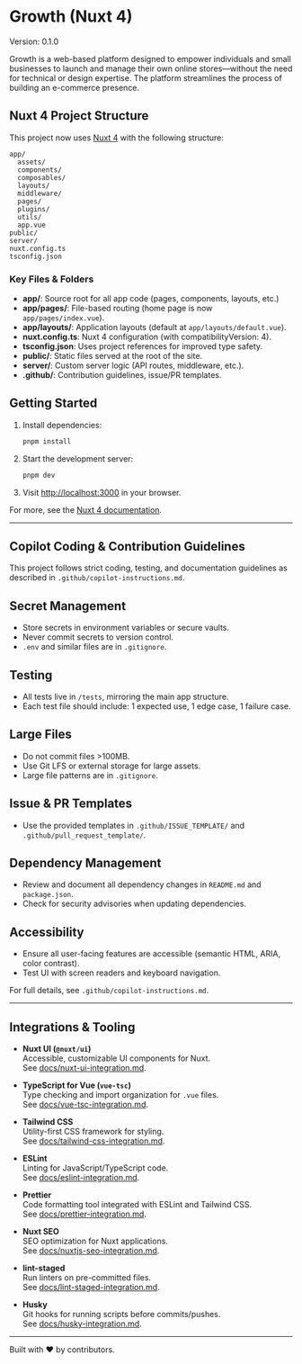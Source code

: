 # Growth (Nuxt 4)

Version: 0.1.0

Growth is a web-based platform designed to empower individuals and small businesses to launch and manage their own online stores—without the need for technical or design expertise. The platform streamlines the process of building an e-commerce presence.

## Nuxt 4 Project Structure

This project now uses [Nuxt 4](https://nuxt.com/) with the following structure:

```plaintext
app/
  assets/
  components/
  composables/
  layouts/
  middleware/
  pages/
  plugins/
  utils/
  app.vue
public/
server/
nuxt.config.ts
tsconfig.json
```

### Key Files & Folders

- **app/**: Source root for all app code (pages, components, layouts, etc.)
- **app/pages/**: File-based routing (home page is now `app/pages/index.vue`).
- **app/layouts/**: Application layouts (default at `app/layouts/default.vue`).
- **nuxt.config.ts**: Nuxt 4 configuration (with compatibilityVersion: 4).
- **tsconfig.json**: Uses project references for improved type safety.
- **public/**: Static files served at the root of the site.
- **server/**: Custom server logic (API routes, middleware, etc.).
- **.github/**: Contribution guidelines, issue/PR templates.

## Getting Started

1. Install dependencies:

   ```sh
   pnpm install
   ```

2. Start the development server:

   ```sh
   pnpm dev
   ```

3. Visit [http://localhost:3000](http://localhost:3000) in your browser.

For more, see the [Nuxt 4 documentation](https://nuxt.com/docs/getting-started/introduction).

---

## Copilot Coding & Contribution Guidelines

This project follows strict coding, testing, and documentation guidelines as described in `.github/copilot-instructions.md`.

## Secret Management

- Store secrets in environment variables or secure vaults.
- Never commit secrets to version control.
- `.env` and similar files are in `.gitignore`.

## Testing

- All tests live in `/tests`, mirroring the main app structure.
- Each test file should include: 1 expected use, 1 edge case, 1 failure case.

## Large Files

- Do not commit files >100MB.
- Use Git LFS or external storage for large assets.
- Large file patterns are in `.gitignore`.

## Issue & PR Templates

- Use the provided templates in `.github/ISSUE_TEMPLATE/` and `.github/pull_request_template/`.

## Dependency Management

- Review and document all dependency changes in `README.md` and `package.json`.
- Check for security advisories when updating dependencies.

## Accessibility

- Ensure all user-facing features are accessible (semantic HTML, ARIA, color contrast).
- Test UI with screen readers and keyboard navigation.

For full details, see `.github/copilot-instructions.md`.

---

## Integrations & Tooling

- **Nuxt UI (`@nuxt/ui`)**  
  Accessible, customizable UI components for Nuxt.  
  See [docs/nuxt-ui-integration.md](docs/nuxt-ui-integration.md).

- **TypeScript for Vue (`vue-tsc`)**  
  Type checking and import organization for `.vue` files.  
  See [docs/vue-tsc-integration.md](docs/vue-tsc-integration.md).

- **Tailwind CSS**  
  Utility-first CSS framework for styling.  
  See [docs/tailwind-css-integration.md](docs/tailwind-css-integration.md).

- **ESLint**  
  Linting for JavaScript/TypeScript code.  
  See [docs/eslint-integration.md](docs/eslint-integration.md).

- **Prettier**  
  Code formatting tool integrated with ESLint and Tailwind CSS.  
  See [docs/prettier-integration.md](docs/prettier-integration.md).

- **Nuxt SEO**  
  SEO optimization for Nuxt applications.  
  See [docs/nuxtjs-seo-integration.md](docs/nuxtjs-seo-integration.md).

- **lint-staged**  
  Run linters on pre-committed files.  
  See [docs/lint-staged-integration.md](docs/lint-staged-integration.md).

- **Husky**  
  Git hooks for running scripts before commits/pushes.  
  See [docs/husky-integration.md](docs/husky-integration.md).

---

Built with ❤️ by contributors.
